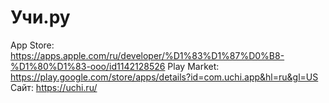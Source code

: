 # Учи.ру

App Store: https://apps.apple.com/ru/developer/%D1%83%D1%87%D0%B8-%D1%80%D1%83-ooo/id1142128526
Play Market: https://play.google.com/store/apps/details?id=com.uchi.app&hl=ru&gl=US
Сайт: https://uchi.ru/
